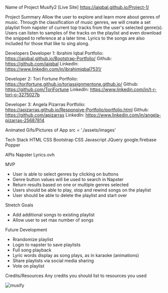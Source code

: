 Name of Project
Musify2
[Live Site] 
https://iaiqbal.github.io/Project-1/

Project Summary
Allow the user to explore and learn more about genres of music. Through the classification of music genres, we will
create a set playlist from napster of current top tracks from the user's selected genre(s). Users can listen to samples of the tracks on the playlist and even download the snipped to reference at a later time. Lyrics to the songs are also included for those that like to sing along.

Developers
Developer 1: Ibrahim Iqbal
Portfolio: https://iaiqbal.github.io/Bootstrap-Portfolio/
Github: https://github.com/iaiqbal
LinkedIn: https://www.linkedin.com/in/ibrahimiqbal7531/

Developer 2: Tori Fortune
Portfolio: https://torifortune.github.io/toriassignmentone.github.io/
Github: https://github.com/ToriFortune
LinkedIn: https://www.linkedin.com/in/t-r-tori-o-3275027b

Developer 3: Angela Pizarras
Portfolio: https://apizarras.github.io/Responsive-Portfolio/portfolio.html
Github: https://github.com/apizarras
LinkedIn: https://www.linkedin.com/in/angela-pizarras-25687814


Animated Gifs/Pictures of App
src = './assets/images'

Tech Stack
HTML
CSS
Bootstrap CSS
Javascript
JQuery
google.firebase
Popper


APIs
Napster
Lyrics.ovh

MVP
- User is able to select genres by clicking on buttons
- Genre button values will be used to search in Napster
- Return results based on one or multiple genres selected
- Users should be able to play, stop and rewind songs on the playlist
- User should be able to delete the playlist and start over


Stretch Goals
- Add additional songs to existing playlist
- Allow user to set max number of songs

Future Development
- Rrandomize playlist
- Login to napster to save playlists
- Full song playback
- Lyric words display as song plays, as in karaoke (animations)
- Share playlists via social media sharing
- Vote on playlist

Credits/Resources
Any credits you should list to resources you used






![musify](https://user-images.githubusercontent.com/46722789/56003889-86e86780-5c8e-11e9-9d9a-5ed6953247ee.jpg)

